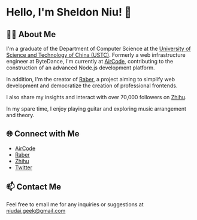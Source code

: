 # Hello, I'm Sheldon Niu! 👋

## 🙋‍♂️ About Me

I'm a graduate of the Department of Computer Science at the [University of Science and Technology of China (USTC)](https://en.ustc.edu.cn/). Formerly a web infrastructure engineer at ByteDance, I'm currently at [AirCode](https://aircode.io/), contributing to the construction of an advanced Node.js development platform. 

In addition, I'm the creator of [Raber](https://www.raber.app/), a project aiming to simplify web development and democratize the creation of professional frontends.

I also share my insights and interact with over 70,000 followers on [Zhihu](https://www.zhihu.com/people/niu-dai-68-44).

In my spare time, I enjoy playing guitar and exploring music arrangement and theory.

## 🌐 Connect with Me

- [AirCode](https://aircode.io/)
- [Raber](https://www.raber.app/)
- [Zhihu](https://www.zhihu.com/people/niu-dai-68-44)
- [Twitter](https://twitter.com/NiuSheldon)

## 📫 Contact Me

Feel free to email me for any inquiries or suggestions at [niudai.geek@gmail.com](mailto:niudai.geek@gmail.com)
